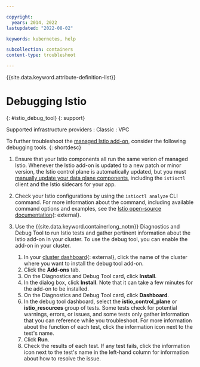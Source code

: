 ```yaml
---

copyright:
  years: 2014, 2022
lastupdated: "2022-08-02"

keywords: kubernetes, help

subcollection: containers
content-type: troubleshoot

---
```


{{site.data.keyword.attribute-definition-list}}



# Debugging Istio
{: #istio_debug_tool}
{: support}

Supported infrastructure providers
:   Classic
:   VPC

To further troubleshoot the [managed Istio add-on](/docs/containers?topic=containers-istio), consider the following debugging tools.
{: shortdesc}

1. Ensure that your Istio components all run the same verion of managed Istio. Whenever the Istio add-on is updated to a new patch or minor version, the Istio control plane is automatically updated, but you must [manually update your data plane components](/docs/containers?topic=containers-istio#update_client_sidecar), including the `istioctl` client and the Istio sidecars for your app.

2. Check your Istio configurations by using the `istioctl analyze` CLI command. For more information about the command, including available command options and examples, see the [Istio open-source documentation](https://istio.io/latest/docs/reference/commands/istioctl/#istioctl-analyze){: external}.

3. Use the {{site.data.keyword.containerlong_notm}} Diagnostics and Debug Tool to run Istio tests and gather pertinent information about the Istio add-on in your cluster. To use the debug tool, you can enable the add-on in your cluster.
    1. In your [cluster dashboard](https://cloud.ibm.com/kubernetes/clusters){: external}, click the name of the cluster where you want to install the debug tool add-on.
    2. Click the **Add-ons** tab.
    3. On the Diagnostics and Debug Tool card, click **Install**.
    4. In the dialog box, click **Install**. Note that it can take a few minutes for the add-on to be installed.
    5. On the Diagnostics and Debug Tool card, click **Dashboard**.
    6. In the debug tool dashboard, select the **istio_control_plane** or **istio_resources**  group of tests. Some tests check for potential warnings, errors, or issues, and some tests only gather information that you can reference while you troubleshoot. For more information about the function of each test, click the information icon next to the test's name.
    7. Click **Run**.
    8. Check the results of each test. If any test fails, click the information icon next to the test's name in the left-hand column for information about how to resolve the issue.






